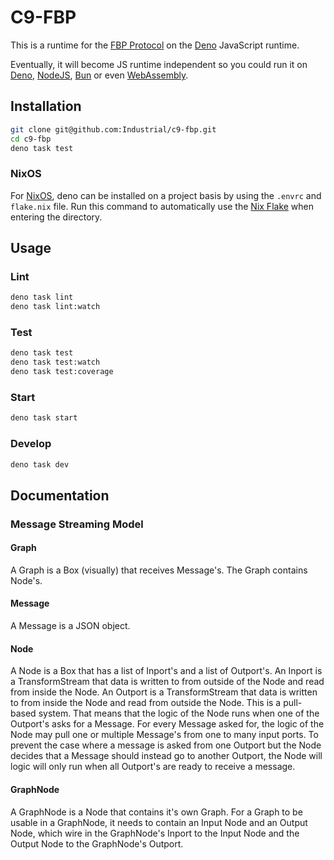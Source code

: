 # C9-FBP
This is a runtime for the [FBP Protocol](https://github.com/flowbased/fbp-protocol) on the [Deno](https://deno.land) JavaScript runtime.

Eventually, it will become JS runtime independent so you could run it on [Deno](https://deno.land), [NodeJS](https://nodejs.org/en), [Bun](https://bun.sh) or even [WebAssembly](https://github.com/second-state/wasmedge-quickjs).

## Installation
```bash
git clone git@github.com:Industrial/c9-fbp.git
cd c9-fbp
deno task test
```

### NixOS
For [NixOS](https://nixos.org/), deno can be installed on a project basis by
using the `.envrc` and `flake.nix` file. Run this command to automatically use
the [Nix Flake](https://nixos.wiki/wiki/Flakes) when entering the directory.

## Usage
### Lint
```bash
deno task lint
deno task lint:watch
```

### Test
```bash
deno task test
deno task test:watch
deno task test:coverage
```

### Start
```bash
deno task start
```

### Develop
```bash
deno task dev
```

## Documentation
### Message Streaming Model
#### Graph
A Graph is a Box (visually) that receives Message's. The Graph contains Node's.

#### Message
A Message is a JSON object.

#### Node
A Node is a Box that has a list of Inport's and a list of Outport's. An Inport
is a TransformStream that data is written to from outside of the Node and read
from inside the Node. An Outport is a TransformStream that data is written to
from inside the Node and read from outside the Node. This is a pull-based
system. That means that the logic of the Node runs when one of the Outport's
asks for a Message. For every Message asked for, the logic of the Node may pull
one or multiple Message's from one to many input ports.
To prevent the case where a message is asked from one Outport but the Node
decides that a Message should instead go to another Outport, the Node will logic
will only run when all Outport's are ready to receive a message.

#### GraphNode
A GraphNode is a Node that contains it's own Graph. For a Graph to be usable in
a GraphNode, it needs to contain an Input Node and an Output Node, which wire in
the GraphNode's Inport to the Input Node and the Output Node to the GraphNode's
Outport.